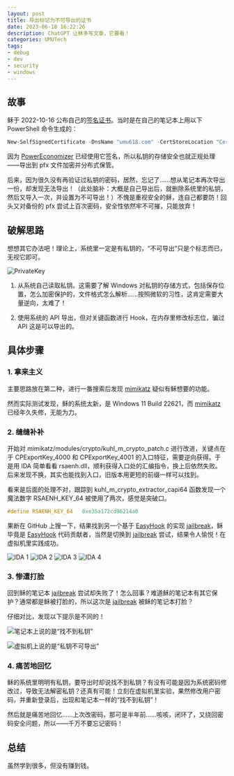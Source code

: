 ```yaml
---
layout: post
title: 导出标记为不可导出的证书
date: 2023-06-18 16:22:26
description: ChatGPT 让稣多写文章，它要看！
categories: UMUTech
tags:
- debug
- dev
- security
- windows
---
```

[mimikatz]: https://github.com/gentilkiwi/mimikatz
[easyhook]: https://github.com/EasyHook/EasyHook
[jailbreak]: https://github.com/iSECPartners/jailbreak

## 故事

稣于 2022-10-16 公布自己的[签名证书](/about/cert)。当时是在自己的笔记本上用以下 PowerShell 命令生成的：

```powershell
New-SelfSignedCertificate -DnsName "umu618.com" -CertStoreLocation "Cert:\CurrentUser\My" -HashAlgorithm sha512 -KeyLength 4096 -Type CodeSigningCert -FriendlyName UMU618 -NotAfter 2049-11-10
```

因为 [PowerEconomizer](https://github.com/UMU618/PowerEconomizer) 已经使用它签名，所以私钥的存储安全也就正规处理——导出到 pfx 文件加密并分布式保管。

后来，因为很久没有再验证过私钥的密码，居然，忘记了……想从笔记本再次导出一份，却发现无法导出！（此处脑补：大概是自己导出后，就删除系统里的私钥，然后又导入一次，并设置为不可导出！）不愧是重视安全的稣，连自己都要防！回头又对备份的 pfx 尝试上百次密码，安全性依然牢不可摧，只能放弃！

## 破解思路

想想其它办法吧！理论上，系统里一定是有私钥的，“不可导出”只是个标志而已，无视它即可。

![PrivateKey](/images/2023/20230618-private.png)

1. 从系统自己读取私钥。这需要了解 Windows 对私钥的存储方式，包括保存位置，怎么加密保护的，文件格式怎么解析……按照微软的习性，这肯定需要大量逆向，太难了！

2. 使用系统的 API 导出，但对关键函数进行 Hook，在内存里修改标志位，骗过 API 这是可以导出的。

## 具体步骤

### 1. 拿来主义

主要思路放在第二种，进行一番搜索后发现 [mimikatz][mimikatz] 疑似有稣想要的功能。

然而实际测试发现，稣的系统太新，是 Windows 11 Build 22621，而 [mimikatz][mimikatz] 已经年久失修，无能为力。

### 2. 缝缝补补

开始对 mimikatz/modules/crypto/kuhl_m_crypto_patch.c 进行改进，关键点在于 CPExportKey_4000 和 CPExportKey_4001 的入口特征，需要逆向获得。于是用 IDA 简单看看 rsaenh.dll，顺利获得入口处的汇编指令，换上后依然失败。后来发现不换，其实也能找到入口，旧版本用更短的前缀一样可以找到。

看来是后面的处理不对，跟踪到 kuhl_m_crypto_extractor_capi64 函数发现一个魔法数字 RSAENH_KEY_64 被使用了两次，感觉是突破口。

```c
#define RSAENH_KEY_64	0xe35a172cd96214a0
```

果断在 GitHub 上搜一下，结果找到另一个基于 [EasyHook][easyhook] 的实现 [jailbreak][jailbreak]，稣毕竟是 [EasyHook][easyhook] 代码贡献者，当然是切换到 [jailbreak][jailbreak] 尝试，结果令人愉悦！在虚拟机里实践成功。

![IDA 1](/images/2023/20230618-ida-1.png)
![IDA 2](/images/2023/20230618-ida-2.png)
![IDA 3](/images/2023/20230618-ida-3.png)
![IDA 4](/images/2023/20230618-ida-4.png)

### 3. 惨遭打脸

回到稣的笔记本 [jailbreak][jailbreak] 尝试却失败了！怎么回事？难道稣的笔记本有其它保护？通常都是稣被打脸的，所以这次是 [jailbreak][jailbreak] 被稣的笔记本打脸？

仔细对比，发现以下提示是不同的！

![笔记本上说的是“找不到私钥”](/images/2023/20230618-not-found.png)

![虚拟机上说的是“私钥不可导出”](/images/2023/20230618-non-exportable.png)

### 4. 痛苦地回忆

稣的系统里明明有私钥，要导出时却说找不到私钥？有没有可能是因为系统密码修改过，导致无法解密私钥？还真有可能！立刻在虚拟机里实验，果然修改用户密码，并重新登录后，出现和笔记本一样的“找不到私钥”！

然后就是痛苦地回忆……上次改密码，那可是半年前……咳咳，闭环了，又绕回密码安全问题，所以——千万不要忘记密码！

## 总结

虽然学到很多，但没有赚到钱。
